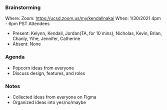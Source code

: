 ### Brainstorming
Where: Zoom: https://ucsd.zoom.us/my/kendallnakai
When: 1/30/2021 4pm - 6pm PST
Attendees
- Present: Kelynn, Kendall, Jordan(TA, for 10 mins), Nicholas, Kevin, Brian, Chanly, Yihe, Jennifer, Catherine
- Absent: None

### Agenda
- Popcorn ideas from everyone
- Discuss design, features, and roles

### Notes
- Collected ideas from everyone on Figma
- Organized ideas into yes/no/maybe
